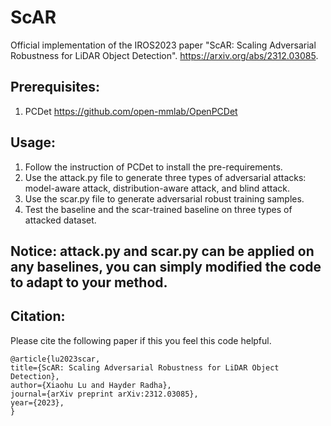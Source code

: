 # ScAR
Official implementation of the IROS2023 paper "ScAR: Scaling Adversarial Robustness for LiDAR Object Detection". https://arxiv.org/abs/2312.03085.

Prerequisites:
---
1. PCDet https://github.com/open-mmlab/OpenPCDet

Usage:
---
1. Follow the instruction of PCDet to install the pre-requirements.
2. Use the attack.py file to generate three types of adversarial attacks: model-aware attack, distribution-aware attack, and blind attack.
3. Use the scar.py file to generate adversarial robust training samples.
4. Test the baseline and the scar-trained baseline on three types of attacked dataset.

Notice: attack.py and scar.py can be applied on any baselines, you can simply modified the code to adapt to your method.
---

Citation:
---
Please cite the following paper if this you feel this code helpful.

```
@article{lu2023scar,
title={ScAR: Scaling Adversarial Robustness for LiDAR Object Detection},
author={Xiaohu Lu and Hayder Radha},
journal={arXiv preprint arXiv:2312.03085},
year={2023},
}
```
